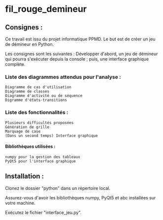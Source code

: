 # fil_rouge_demineur

## Consignes :
Ce travail est issu du projet informatique PPMD. Le but est de créer un jeu de démineur en Python.

Les consignes sont les suivantes :
Développer d'abord, un jeu de démineur qui pourra s'exécuter depuis la console ; puis, une interface graphique complète.

### Liste des diagrammes attendus pour l'analyse :

    Diagramme de cas d'utilisation
    Diagramme de classes
    Diagramme d'activité ou de séquence
    Digramme d'états-transitions

### Liste des fonctionnalités :

    Plusieurs difficultés proposées
    Génération de grille
    Marquage de case
    (Dans un second temps) Interface graphique

#### Bibliothèques utilisées :

    numpy pour la gestion des tableaux
    PyQt5 pour l'interface graphique

## Installation :
Clonez le dossier "python" dans un répertoire local.

Assurez-vous d'avoir les bibliothèques numpy, PyQt5 et abc installées sur votre machine.

Exécutez le fichier "interface_jeu.py".
